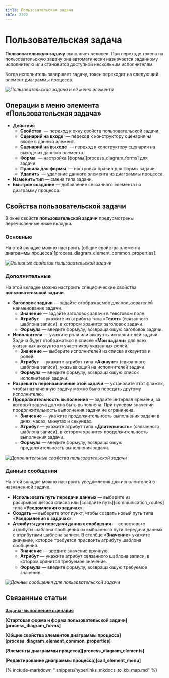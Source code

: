 ```yaml
---
title: Пользовательская задача
kbId: 2392
---
```


# Пользовательская задача

**Пользовательскую задачу** выполняет человек. При переходе токена на пользовательскую задачу она автоматически назначается заданному исполнителю или становится доступной нескольким исполнителям.

Когда исполнитель завершает задачу, токен переходит на следующий элемент диаграммы процесса.

_![Пользовательская задача и её меню элемента](https://kb.comindware.ru/assets/user_task.png)_

## Операции в меню элемента «Пользовательская задача»

- **Действия**
    - **Свойства** *‌* — переход к окну [свойств пользовательской задачи](#mcetoc_1h289ssrq1).
    - **Сценарий на входе** *‌* — переход к конструктору сценария на входе в данный элемент.
    - **Сценарий на выходе** *‌* — переход к конструктору сценария на выходе из данного элемента.
    - **Форма** *‌* — настройка [формы][process_diagram_forms] для задачи.
    - **Правила для формы** *‌* — настройка правил для формы задачи.
    - **Удалить** *‌* — удаление данного элемента из диаграммы процесса.
- **Изменить тип** — смена типа задачи.
- **Быстрое создание** — добавление связанного элемента на диаграмму процесса.

## Свойства пользовательской задачи

В окне свойств **пользовательской задачи** предусмотрены перечисленные ниже вкладки.

### Основные

На этой вкладке можно настроить [общие свойства элемента диаграммы процесса][process_diagram_element_common_properties].

_![Основные свойства пользовательской задачи](https://kb.comindware.ru/assets/user_task_general_properties.png)_

### Дополнительные

На этой вкладке можно настроить специфические свойства **пользовательской задачи**.

- **Заголовок задачи** — задайте отображаемое для пользователей наименование задачи.
    - **Значение** — задайте заголовок задачи в текстовом поле.
    - **Атрибут** — укажите из атрибута типа «**Текст**» (связанного шаблона записи), в котором хранится заголовок задачи.
    - **Формула** — введите формулу, возвращающую заголовок задачи.
- **Исполнители** — укажите роли или аккаунты исполнителей задачи. Задача будет отображаться в списке «**Мои задачи**» для всех указанных аккаунтов и участников указанных ролей.
    - **Значение** — выберите исполнителей из списка аккаунтов и ролей.
    - **Атрибут** — укажите атрибут типа «**Аккаунт**» (связанного шаблона записи), указывающий на исполнителей задачи.
    - **Формула** — введите формулу, возвращающую список исполнителей задачи.
- **Разрешить переназначение этой задачи** — установите этот флажок, чтобы назначенную задачу можно было передать другому исполнителю.
- **Продолжительность выполнения** — задайте интервал времени, за который задача должна быть выполнена. При нулевом значении продолжительность выполнения задачи не ограничена.
    - **Значение** — укажите продолжительность выполнения задачи в днях, часах, минутах и секундах.
    - **Атрибут** — укажите атрибут типа «**Длительность**» (связанного шаблона записи), в котором хранится продолжительность выполнения задачи.
    - **Формула** — введите формулу, возвращающую продолжительность выполнения задачи.

_![Дополнительные свойства пользовательской задачи](https://kb.comindware.ru/assets/user_task_advanced_propertes.png)_

### Данные сообщения

На этой вкладке можно настроить уведомления для исполнителей о назначенной задаче.

- **Использовать путь передачи данных** — выберите из раскрывающегося списка или [создайте путь][communication_routes] типа «**Уведомления о задачах**».
- **Создать** — выберите этот пункт, чтобы создать новый путь типа «**Уведомления о задачах**».
- **Атрибуты для передачи данных сообщения** — сопоставьте атрибуты шаблона сообщения из выбранного пути передачи данных с атрибутами шаблона записи. В столбце «**Значение**» укажите значение, которое требуется присвоить атрибуту шаблона сообщения.
    - **Значение** — введите значение вручную.
    - **Атрибут** — укажите атрибут связанного шаблона записи, в котором хранится требуемое значение.
    - **Формула** — введите формулу, возвращающую требуемое значение.

_![Данные сообщения для пользовательской задачи](https://kb.comindware.ru/assets/message_data.png)_

## Связанные статьи

**[Задача-выполнение сценария](https://kb.comindware.ru/article.php?id=2388)**

**[Стартовая форма и форма пользовательской задачи][process_diagram_forms]**

**[Общие свойства элементов диаграммы процесса][process_diagram_element_common_properties]**

**[Элементы диаграммы процесса][process_diagram_elements]**

**[Редактирование диаграммы процесса][call_element_menu]**

{% include-markdown ".snippets/hyperlinks_mkdocs_to_kb_map.md" %}
